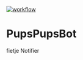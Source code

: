 [![workflow](https://github.com/odai-alali/pups-pups-bot/actions/workflows/deploy.yml/badge.svg)](https://github.com/odai-alali/pups-pups-bot/actions/workflows/deploy.yml)

# PupsPupsBot

fietje Notifier
